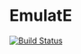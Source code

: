 # EmulatE

[![Build Status](https://travis-ci.com/tomouellette/EmulatE.jl.svg?branch=master)](https://travis-ci.com/tomouellette/EmulatE.jl)
